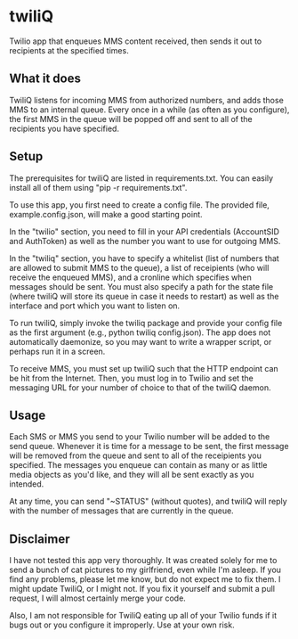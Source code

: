 # twiliQ
Twilio app that enqueues MMS content received, then sends it out to recipients
at the specified times.

## What it does

TwiliQ listens for incoming MMS from authorized numbers, and adds those MMS
to an internal queue. Every once in a while (as often as you configure), the
first MMS in the queue will be popped off and sent to all of the recipients you
have specified.

## Setup

The prerequisites for twiliQ are listed in requirements.txt. You can easily
install all of them using "pip -r requirements.txt".

To use this app, you first need to create a config file. The provided file, 
example.config.json, will make a good starting point.

In the "twilio" section, you need to fill in your API credentials (AccountSID
and AuthToken) as well as the number you want to use for outgoing MMS.

In the "twiliq" section, you have to specify a whitelist (list of numbers that
are allowed to submit MMS to the queue), a list of receipients (who will receive
the enqueued MMS), and a cronline which specifies when messages should be sent.
You must also specify a path for the state file (where twiliQ will store its
queue in case it needs to restart) as well as the interface and port which you
want to listen on.

To run twiliQ, simply invoke the twiliq package and provide your config file as
the first argument (e.g., python twiliq config.json). The app does not
automatically daemonize, so you may want to write a wrapper script, or perhaps
run it in a screen.

To receive MMS, you must set up twiliQ such that the HTTP endpoint can be hit
from the Internet. Then, you must log in to Twilio and set the messaging URL for
your number of choice to that of the twiliQ daemon.

## Usage

Each SMS or MMS you send to your Twilio number will be added to the send queue.
Whenever it is time for a message to be sent, the first message will be removed
from the queue and sent to all of the receipients you specified. The messages
you enqueue can contain as many or as little media objects as you'd like, and
they will all be sent exactly as you intended.

At any time, you can send "~STATUS" (without quotes), and twiliQ will reply with
the number of messages that are currently in the queue.

## Disclaimer

I have not tested this app very thoroughly. It was created solely for me to send
a bunch of cat pictures to my girlfriend, even while I'm asleep. If you find any
problems, please let me know, but do not expect me to fix them. I might update
TwiliQ, or I might not. If you fix it yourself and submit a pull request, I will
almost certainly merge your code.

Also, I am not responsible for TwiliQ eating up all of your Twilio funds if it
bugs out or you configure it improperly. Use at your own risk.
